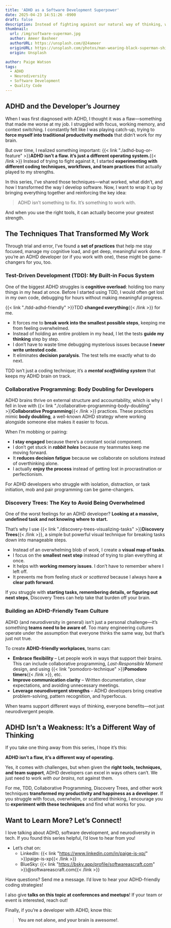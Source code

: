 ```yaml
---
title: 'ADHD as a Software Development Superpower'
date: 2025-04-23 14:51:26 -0900
draft: false
description: Instead of fighting against our natural way of thinking, we can work with it to become amazing developers.
thumbnail:
  url: /img/software-superman.jpg
  author: Ameer Basheer
  authorURL: https://unsplash.com/@24ameer
  originURL: https://unsplash.com/photos/man-wearing-black-superman-shirt-E50s0boOGkA
  origin: Unsplash

author: Paige Watson
tags:
  - ADHD
  - Neurodiversity
  - Software Development
  - Quality Code
---
```


## ADHD and the Developer’s Journey

When I was first diagnosed with ADHD, I thought it was a flaw—something that made me worse at my job. I struggled with
focus, working memory, and context switching. I constantly felt like I was playing catch-up, trying to **force myself 
into traditional productivity methods** that didn’t work for my brain.

But over time, I realized something important: {{< link "./adhd-bug-or-feature" >}}**ADHD isn’t a flaw. it’s just a different operating system.**{{< /link >}} Instead of
trying to fight against it, I started **experimenting with different coding techniques, workflows, and team practices** 
that actually played to my strengths.

In this series, I’ve shared those techniques—what worked, what didn’t, and how I transformed the way I develop software.
Now, I want to wrap it up by bringing everything together and reinforcing the key idea:

> ADHD isn’t something to fix. It’s something to work with.

And when you use the right tools, it can actually become your greatest strength.

## The Techniques That Transformed My Work

Through trial and error, I’ve found a **set of practices** that help me stay focused, manage my cognitive load, and get
deep, meaningful work done. If you’re an ADHD developer (or if you work with one), these might be game-changers for you,
too.

### Test-Driven Development (TDD): My Built-in Focus System

One of the biggest ADHD struggles is **cognitive overload**: holding too many things in my head at once. Before I started
using TDD, I would often get lost in my own code, debugging for hours without making meaningful progress.

{{< link "./tdd-adhd-friendly" >}}TDD **changed everything**{{< /link >}} for me.

*  It forces me to **break work into the smallest possible steps**, keeping me from feeling overwhelmed.
*  Instead of holding an entire problem in my head, I let the tests **guide my thinking** step by step.
*  I don’t have to waste time debugging mysterious issues because **I never write untested code**.
*  It eliminates **decision paralysis**. The test tells me exactly what to do next.

TDD isn’t just a coding technique; it’s a **_mental scaffolding system_** that keeps my ADHD brain on track.

### Collaborative Programming: Body Doubling for Developers

ADHD brains thrive on external structure and accountability, which is why I fell in love with 
{{< link "./collaborative-programming-body-doubling" >}}**Collaborative Programming**{{< /link >}} practices. These 
practices mimic **body doubling**, a well-known ADHD strategy where working alongside someone else makes it easier to 
focus.

When I’m mobbing or pairing:

* **I stay engaged** because there’s a constant social component.
* I don’t get stuck in **_rabbit holes_** because my teammates keep me moving forward.
* It **reduces decision fatigue** because we collaborate on solutions instead of overthinking alone.
* I actually **enjoy the process** instead of getting lost in procrastination or perfectionism.

For ADHD developers who struggle with isolation, distraction, or task initiation, mob and pair programming can be
game-changers.

### Discovery Trees: The Key to Avoid Being Overwhelmed

One of the worst feelings for an ADHD developer? **Looking at a massive, undefined task and not knowing where to start.**

That’s why I use {{< link "./discovery-trees-visualizing-tasks" >}}**Discovery Trees**{{< /link >}}, a simple but 
powerful visual technique for breaking tasks down into manageable steps.

* Instead of an overwhelming blob of work, I create a **visual map of tasks**.
* I focus on the **smallest next step** instead of trying to plan everything at once.
* It helps with **working memory issues**. I don’t have to remember where I left off.
* It prevents me from feeling _stuck or scattered_ because I always have **a clear path forward**.

If you struggle with **starting tasks, remembering details, or figuring out next steps**, Discovery Trees can help take that
burden off your brain.

### Building an ADHD-Friendly Team Culture

ADHD (and neurodiversity in general) isn’t just a personal challenge—it’s something **teams need to be aware of**. 
Too many engineering cultures operate under the assumption that everyone thinks the same way, but that’s just not true.

To create **ADHD-friendly workplaces**, teams can:

* **Embrace flexibility** – Let people work in ways that support their brains.  This can include collaborative 
    programming, _Last-Responsible Moment_ design, and using 
    {{< link "pomodoro-technique" >}}**Pomodoro timers**{{< /link >}}, etc. 
* **Improve communication clarity** – Written documentation, clear expectations, and avoiding unnecessary meetings.
* **Leverage neurodivergent strengths** – ADHD developers bring creative problem-solving, pattern recognition, and
hyperfocus.

When teams support different ways of thinking, everyone benefits—not just neurodivergent people.

## ADHD Isn’t a Weakness: It’s a Different Way of Thinking

If you take one thing away from this series, I hope it’s this:

**ADHD isn’t a flaw, it’s a different way of operating.**

Yes, it comes with challenges, but when given the **right tools, techniques, and team support**, ADHD developers can 
excel in ways others can’t. We just need to work _with our brains_, not against them.

For me, TDD, Collaborative Programming, Discovery Trees, and other work techniques **transformed my productivity and 
happiness as a developer**. If you struggle with focus, overwhelm, or scattered thinking, I encourage you to 
**experiment with these techniques** and find what works for you.

## Want to Learn More? Let’s Connect!

I love talking about ADHD, software development, and neurodiversity in tech. If you found this series helpful, I’d love
to hear from you!

- Let’s chat on:  
  - LinkedIn: {{< link "https://www.linkedin.com/in/paige-is-xp/" >}}paige-is-xp{{< /link >}}
  - BlueSky: {{< link "https://bsky.app/profile/softwareascraft.com" >}}@softwareascraft.com{{< /link >}}

Have questions? Send me a message. I’d love to hear your ADHD-friendly coding strategies!

I also give **talks on this topic at conferences and meetups**! If your team or event is interested, reach out!

Finally, if you’re a developer with ADHD, know this:
> **You are not alone, and your brain is awesome!**.
